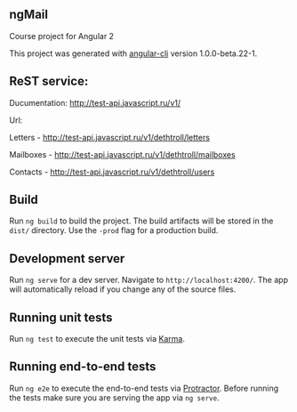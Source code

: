 ## ngMail
Course project for Angular 2

This project was generated with [angular-cli](https://github.com/angular/angular-cli) version 1.0.0-beta.22-1.

## ReST service:
Ducumentation: http://test-api.javascript.ru/v1/

Url:

Letters - http://test-api.javascript.ru/v1/dethtroll/letters

Mailboxes - http://test-api.javascript.ru/v1/dethtroll/mailboxes

Contacts - http://test-api.javascript.ru/v1/dethtroll/users


## Build
Run `ng build` to build the project. The build artifacts will be stored in the `dist/` directory. Use the `-prod` flag for a production build.

## Development server
Run `ng serve` for a dev server. Navigate to `http://localhost:4200/`. The app will automatically reload if you change any of the source files.

## Running unit tests
Run `ng test` to execute the unit tests via [Karma](https://karma-runner.github.io).

## Running end-to-end tests
Run `ng e2e` to execute the end-to-end tests via [Protractor](http://www.protractortest.org/).
Before running the tests make sure you are serving the app via `ng serve`.
